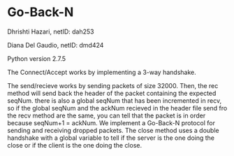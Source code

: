 # Go-Back-N

Dhrishti Hazari, netID: dah253

Diana Del Gaudio, netID: dmd424

Python version 2.7.5

The Connect/Accept works by implementing a 3-way handshake.

The send/recieve works by sending packets of size 32000. Then, the rec method will send back the header of the packet containing the expected seqNum. there is also a global seqNum that has been incremented in recv, so if the global seqNum and the ackNum recieved in the header file send fro the recv method are the same, you can tell that the packet is in order because seqNum+1 = ackNum. We implement a Go-Back-N protocol for sending and receiving dropped packets. The close method uses a double handshake with a global variable to tell if the server is the one doing the close or if the client is the one doing the close. 
